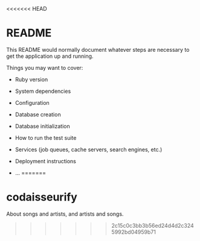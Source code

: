 <<<<<<< HEAD
# README

This README would normally document whatever steps are necessary to get the
application up and running.

Things you may want to cover:

* Ruby version

* System dependencies

* Configuration

* Database creation

* Database initialization

* How to run the test suite

* Services (job queues, cache servers, search engines, etc.)

* Deployment instructions

* ...
=======
# codaisseurify
About songs and artists, and artists and songs.
>>>>>>> 2c15c0c3bb3b56ed24d4d2c3245992bd04959b71
